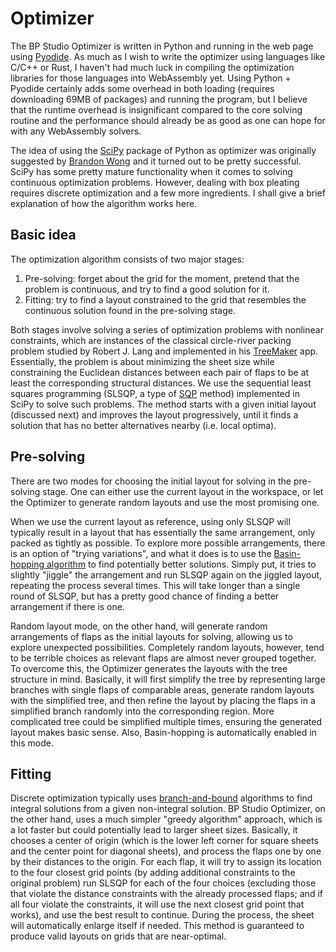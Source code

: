 # Optimizer

The BP Studio Optimizer is written in Python and running in the web page using [Pyodide](https://pyodide.org/).
As much as I wish to write the optimizer using languages like C/C++ or Rust,
I haven't had much luck in compiling the optimization libraries for those languages into WebAssembly yet.
Using Python + Pyodide certainly adds some overhead in both loading
(requires downloading 69MB of packages) and running the program,
but I believe that the runtime overhead is insignificant compared to the core solving routine
and the performance should already be as good as one can hope for with any WebAssembly solvers.

The idea of using the [SciPy](https://scipy.org/) package of Python as optimizer was originally
suggested by [Brandon Wong](https://web.mit.edu/wongb/www/origami/) and it turned out to be pretty successful.
SciPy has some pretty mature functionality when it comes to solving continuous optimization problems.
However, dealing with box pleating requires discrete optimization and a few more ingredients.
I shall give a brief explanation of how the algorithm works here.

## Basic idea

The optimization algorithm consists of two major stages:

1. Pre-solving: forget about the grid for the moment,
   pretend that the problem is continuous,
   and try to find a good solution for it.
2. Fitting: try to find a layout constrained to the grid that
   resembles the continuous solution found in the pre-solving stage.

Both stages involve solving a series of optimization problems with nonlinear constraints,
which are instances of the classical circle-river packing problem
studied by Robert J. Lang and implemented in his [TreeMaker](https://langorigami.com/article/treemaker/) app.
Essentially, the problem is about minimizing the sheet size while constraining the Euclidean
distances between each pair of flaps to be at least the corresponding structural distances.
We use the sequential least squares programming
(SLSQP, a type of [SQP](https://en.wikipedia.org/wiki/Sequential_quadratic_programming) method)
implemented in SciPy to solve such problems.
The method starts with a given initial layout (discussed next) and improves the layout progressively,
until it finds a solution that has no better alternatives nearby (i.e. local optima).

## Pre-solving

There are two modes for choosing the initial layout for solving in the pre-solving stage.
One can either use the current layout in the workspace,
or let the Optimizer to generate random layouts and use the most promising one.

When we use the current layout as reference,
using only SLSQP will typically result in a layout that has essentially the same arrangement,
only packed as tightly as possible.
To explore more possible arrangements, there is an option of "trying variations",
and what it does is to use the [Basin-hopping algorithm](https://en.wikipedia.org/wiki/Basin-hopping)
to find potentially better solutions.
Simply put, it tries to slightly "jiggle" the arrangement and run SLSQP again on the jiggled layout,
repeating the process several times.
This will take longer than a single round of SLSQP,
but has a pretty good chance of finding a better arrangement if there is one.

Random layout mode, on the other hand,
will generate random arrangements of flaps as the initial layouts for solving,
allowing us to explore unexpected possibilities.
Completely random layouts, however,
tend to be terrible choices as relevant flaps are almost never grouped together.
To overcome this, the Optimizer generates the layouts with the tree structure in mind.
Basically, it will first simplify the tree by representing large branches with single flaps of comparable areas,
generate random layouts with the simplified tree,
and then refine the layout by placing the flaps in a simplified branch randomly into the corresponding region.
More complicated tree could be simplified multiple times,
ensuring the generated layout makes basic sense.
Also, Basin-hopping is automatically enabled in this mode.

## Fitting

Discrete optimization typically uses [branch-and-bound](https://en.wikipedia.org/wiki/Branch_and_bound)
algorithms to find integral solutions from a given non-integral solution.
BP Studio Optimizer, on the other hand, uses a much simpler "greedy algorithm" approach,
which is a lot faster but could potentially lead to larger sheet sizes.
Basically, it chooses a center of origin (which is the lower left corner for square sheets and the center point for diagonal sheets),
and process the flaps one by one by their distances to the origin.
For each flap, it will try to assign its location to the four closest grid points
(by adding additional constraints to the original problem)
run SLSQP for each of the four choices
(excluding those that violate the distance constraints with the already processed flaps;
and if all four violate the constraints, it will use the next closest grid point that works),
and use the best result to continue.
During the process, the sheet will automatically enlarge itself if needed.
This method is guaranteed to produce valid layouts on grids that are near-optimal.
